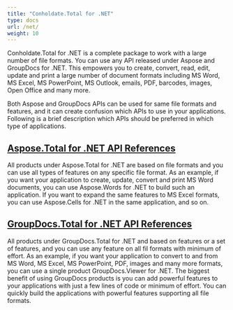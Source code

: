 ```yaml
---
title: "Conholdate.Total for .NET"
type: docs
url: /net/
weight: 10
---
```


Conholdate.Total for .NET is a complete package to work with a large number of file formats. You can use any API released under Aspose and GroupDocs for .NET. This empowers you to create, convert, read, edit, update and print a large number of document formats including MS Word, MS Excel, MS PowerPoint, MS Outlook, emails, PDF, barcodes, images, Open Office and many more. 

Both Aspose and GroupDocs APIs can be used for same file formats and features, and it can create confusion which APIs to use in your applications. Following is a brief description which APIs should be preferred in which type of applications.

## [Aspose.Total for .NET API References](/aspose-total-for-net/)

All products under Aspose.Total for .NET are based on file formats and you can use all types of features on any specific file format. As an example, if you want your application to create, update, convert and print MS Word documents, you can use Aspose.Words for .NET to build such an application. If you want to expand the same features to MS Excel formats, you can use Aspose.Cells for .NET in the same application, and so on.

## [GroupDocs.Total for .NET API References](/groupdocs-total-for-net/)

All products under GroupDocs.Total for .NET and based on features or a set of features, and you can use any feature on all fil formats with minimum of effort. As an example, if you want your application to convert to and from MS Word, MS Excel, MS PowerPoint, PDF, images and many more formats, you can use a single product GroupDocs.Viewer for .NET. The biggest benefit of using GroupDocs products is you can add powerful features to your applications with just a few lines of code or minimum of effort. You can quickly build the applications with powerful features supporting all file formats.

